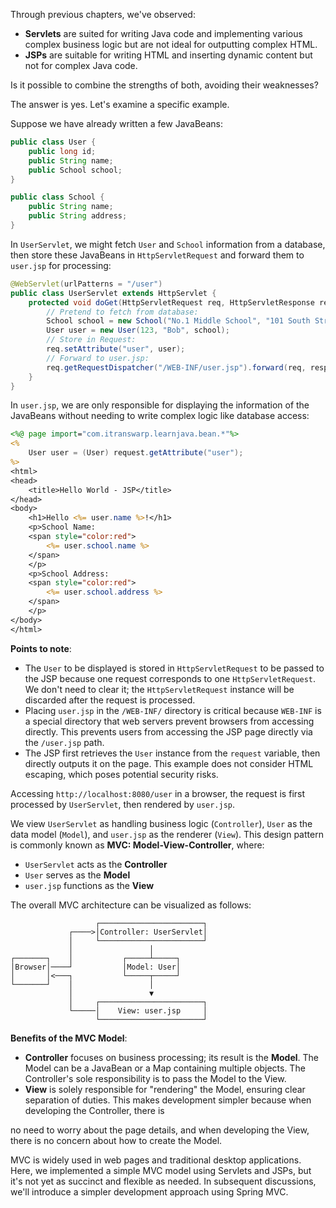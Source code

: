 Through previous chapters, we've observed:

- **Servlets** are suited for writing Java code and implementing various complex business logic but are not ideal for outputting complex HTML.
- **JSPs** are suitable for writing HTML and inserting dynamic content but not for complex Java code.

Is it possible to combine the strengths of both, avoiding their weaknesses?

The answer is yes. Let's examine a specific example.

Suppose we have already written a few JavaBeans:

```java
public class User {
    public long id;
    public String name;
    public School school;
}

public class School {
    public String name;
    public String address;
}
```

In `UserServlet`, we might fetch `User` and `School` information from a database, then store these JavaBeans in `HttpServletRequest` and forward them to `user.jsp` for processing:

```java
@WebServlet(urlPatterns = "/user")
public class UserServlet extends HttpServlet {
    protected void doGet(HttpServletRequest req, HttpServletResponse resp) throws ServletException, IOException {
        // Pretend to fetch from database:
        School school = new School("No.1 Middle School", "101 South Street");
        User user = new User(123, "Bob", school);
        // Store in Request:
        req.setAttribute("user", user);
        // Forward to user.jsp:
        req.getRequestDispatcher("/WEB-INF/user.jsp").forward(req, resp);
    }
}
```

In `user.jsp`, we are only responsible for displaying the information of the JavaBeans without needing to write complex logic like database access:

```jsp
<%@ page import="com.itranswarp.learnjava.bean.*"%>
<%
    User user = (User) request.getAttribute("user");
%>
<html>
<head>
    <title>Hello World - JSP</title>
</head>
<body>
    <h1>Hello <%= user.name %>!</h1>
    <p>School Name:
    <span style="color:red">
        <%= user.school.name %>
    </span>
    </p>
    <p>School Address:
    <span style="color:red">
        <%= user.school.address %>
    </span>
    </p>
</body>
</html>
```

**Points to note**:

- The `User` to be displayed is stored in `HttpServletRequest` to be passed to the JSP because one request corresponds to one `HttpServletRequest`. We don't need to clear it; the `HttpServletRequest` instance will be discarded after the request is processed.
- Placing `user.jsp` in the `/WEB-INF/` directory is critical because `WEB-INF` is a special directory that web servers prevent browsers from accessing directly. This prevents users from accessing the JSP page directly via the `/user.jsp` path.
- The JSP first retrieves the `User` instance from the `request` variable, then directly outputs it on the page. This example does not consider HTML escaping, which poses potential security risks.

Accessing `http://localhost:8080/user` in a browser, the request is first processed by `UserServlet`, then rendered by `user.jsp`.

We view `UserServlet` as handling business logic (`Controller`), `User` as the data model (`Model`), and `user.jsp` as the renderer (`View`). This design pattern is commonly known as **MVC: Model-View-Controller**, where:

- `UserServlet` acts as the **Controller**
- `User` serves as the **Model**
- `user.jsp` functions as the **View**

The overall MVC architecture can be visualized as follows:

```
                   ┌───────────────────────┐
             ┌────>│Controller: UserServlet│
             │     └───────────────────────┘
             │                 │
┌───────┐    │           ┌─────┴─────┐
│Browser│────┘           │Model: User│
│       │<───┐           └─────┬─────┘
└───────┘    │                 │
             │                 ▼
             │     ┌───────────────────────┐
             └─────│    View: user.jsp     │
                   └───────────────────────┘
```

**Benefits of the MVC Model**:

- **Controller** focuses on business processing; its result is the **Model**. The Model can be a JavaBean or a Map containing multiple objects. The Controller's sole responsibility is to pass the Model to the View.
- **View** is solely responsible for "rendering" the Model, ensuring clear separation of duties. This makes development simpler because when developing the Controller, there is

 no need to worry about the page details, and when developing the View, there is no concern about how to create the Model.

MVC is widely used in web pages and traditional desktop applications. Here, we implemented a simple MVC model using Servlets and JSPs, but it's not yet as succinct and flexible as needed. In subsequent discussions, we'll introduce a simpler development approach using Spring MVC.
